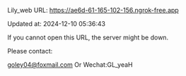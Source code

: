 Lily_web URL: https://ae6d-61-165-102-156.ngrok-free.app

Updated at: 2024-12-10 05:36:43

If you cannot open this URL, the server might be down.

Please contact: 

goley04@foxmail.com Or Wechat:GL_yeaH